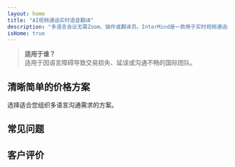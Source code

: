 ```yaml
---
layout: home
title: "AI视频通话实时语音翻译"
description: "多语言会议无需Zoom、插件或翻译员。InterMind是一款用于实时视频通话的AI语音翻译器 — 即说即译。"
isHome: true
---
```


<!-- text="专注于发展 — 让InterMind处理语言问题。" -->
<!-- text="课堂需要数年时间；InterMind今天就能实现所有语言的实时理解。" -->
<!-- text="**多语言**视频会议与**语音**翻译" -->
<!-- title="实时**翻译**视频会议" -->

<HeroSection
title="用**任何**语言开会"
text="新一代视频通话。AI语音翻译 — 进化成实时口译。">

<AuthButton text="体验不同" buttonClass="brand"/>
<!-- <ContactFormModalNav buttonText="申请演示"/>
<NavButton to="#pricing" buttonClass="alt" buttonLabel="价格" /> -->
</HeroSection>

> **适用于谁？**  
> 适用于因语言障碍导致交易损失、延误或沟通不畅的国际团队。

<span id="1"></span>
<FeatureBlock :card="{
  title: '翻译 ≠ 理解。这是下一代解决方案。',
  details: '无论使用什么语言，**您的声音都能被听到和理解** — 就像说同一种语言一样。',
    items: [
      '⚡︎ [实时](/product/how-it-works)自然转换，无需字幕，零延迟。',
      '✧ AI驱动的翻译能捕捉语气、意图和行业专业术语。',
    ],
  link: './product/what-is-intermind',
  src: {
    light: '/1.png',
    dark: '/1.png',
  },
  inversion: false
}" />

<span id="3"></span>
<FeatureBlock :card="{
    title: '会议中的智慧大脑',
    details: 'InterMind将每个多语言通话转化为清晰、可搜索的知识。',
    items: [
      '🔍 **随时提问** — AI可以在**所有会议记录中**找到答案。',
      '✧ 自动提取任务、负责人和截止日期。',
      '✧ 即时用任何语言总结要点。',
    ],
    link: '/product/how-it-works#🧩-deep-memory-deep-understanding',
    src: {
      light: '/2l.png',
      dark: '/2d.png',
    },
    inversion: true
  }" />

<span id="2"></span>
<FeatureBlock :card="{
    title: '专为正式会议设计 — 不只是聊天工具',
    details: 'InterMind是专业级**视频会议平台**，而不是轻量级附加组件或插件。',
    items: [
      '✧ 1080p分辨率、智能降噪、日程安排、会议管理、屏幕共享、录制、参与者聊天以及完整的日历集成 — 所有功能都内置，**随时可用**。',
    ],
    link: '/product/how-it-works',
    src: {
      light: '/3l.png',
      dark: '/3d.png',
    },
    inversion: false
  }" />

<span id="4"></span>
<FeatureBlock
  :card="{
    title: '注重隐私保护',
    details:
      'InterMind专为重视信任的对话而设计 — 在隐私和控制最重要的场合。',
    items: [
      '⚡︎ [基于区域的隐私保护](/product/privacy-architecture) — 欧盟、美国、东南亚',
      '✧ 符合：GDPR、CCPA、UAE PDPL',
      '✧ **零数据训练**。无第三方访问。'
    ],
    link: '/product/privacy-architecture',
    src: {
      light: '/4.png',
      dark: '/4.png',
    },
    inversion: true
  }"
/>

<span id="Pricing"></span>

## 清晰简单的价格方案

选择适合您组织多语言沟通需求的方案。

<PricingPlans :plans="[
  {
    title: '**基础版** &nbsp 1位用户',
    price: '**免费**',
    details: '25次免费会议',
    items: [
      '100人视频会议 + 每位用户30 GB共享存储空间 [💬](#2)',
      '语音对语音翻译 [💬](#1)',
      'AI助手 [💬](#3)',
    ],
  },
  {
    title: '**专业版** &nbsp 1-99位用户',
    price: '**$20** /月/用户，年付',
    details: '或月付$25',
    items: [
      '150人视频会议 + 每位用户2 TB共享存储空间 [💬](#2)',
      '语音对语音翻译 [💬](#1)',
      'AI助手 [💬](#3)',
    ],
  },
  {
    title: '**企业版** &nbsp 1-500位用户',
    price: '**隐私保护**',
    details: '企业级安全保障',
    items: [
      '500人视频会议 + 每位用户5 TB共享存储空间 [💬](#2)',
      '语音对语音翻译 [💬](#1)',
      'AI助手 [💬](#3)',
      '基于区域的隐私保护 [💬](#4)',
    ],
  }
]">
<AuthButton text="免费试用" buttonClass="alt"/>
<AuthButton text="立即购买" buttonClass="brand"/>
<ContactFormModalNav buttonText="申请访问" buttonClass="alt"/>
</PricingPlans>

<span id="FAQ"></span>

## 常见问题

<AccordionGroup :items="[
  {
    q: '什么是授权用户和参与者？',
    a: '授权用户拥有免费或付费的会议许可证，可以根据其计划允许的容量安排与参与者的会议。参与者是由持有会议许可证的人邀请参加会议的人。参与者无需账户或许可证即可**免费加入**会议。参与者可以通过台式电脑、手机和平板设备加入会议。'
  },
  {
    q: '一次会议可以容纳多少参与者？',
    a: '参与者数量取决于您的计划：基础版最多允许100名参与者，专业版最多支持150名参与者，商业版每次会议最多可容纳500名参与者。'
  },
  {
    q: '一个InterMind许可证可以供多少人使用？',
    a: '一个授权用户可以主持无限次会议。但是，如果多个用户需要同时安排单独的会议，您将需要为每个用户购买额外的会议许可证。'
  },
  {
    q: '语音翻译功能是否适用于所有计划？',
    a: '是的，实时语音对语音翻译适用于所有计划，包括免费基础版。但是，基础版仅限25次会议。专业版和商业版允许无限次会议，并提供更多参与者名额和附加功能。'
  },
  {
    q: '会议最长可以持续多久？',
    a: '所有计划的会议最长可持续24小时。'
  },
  {
    q: '我可以录制会议吗？',
    a: '是的，所有计划都支持会议录制。录制内容存储在您的账户中，可以随后访问。'
  },
  {
    q: '我可以主持的会议次数有限制吗？',
    a: '基础版允许最多25次会议，而专业版和商业版允许无限次会议。'
  },
  {
    q: '我可以在移动设备上使用InterMind吗？',
    a: '是的，InterMind完全兼容台式电脑、移动设备和平板设备。'
  },
  {
    q: '如果我需要更多录制存储空间怎么办？',
    a: '专业版为每位用户提供2TB的共享存储空间，而商业版提供5TB。如果您需要更多空间，请联系我们获取定制解决方案。'
  },
  {
    q: 'InterMind如何确保数据隐私和安全？',
    a: 'InterMind在设计时就考虑到了隐私问题。我们提供基于区域的数据处理、默认隐私设置，并符合GDPR、CCPA和UAE PDPL标准。'
  },
  {
    q: '我可以在购买计划之前试用InterMind吗？',
    a: '是的，您可以从免费基础版开始体验功能，然后再升级到专业版或商业版。'
  },
  {
    q: '如果我需要帮助或支持怎么办？',
    a: '我们通过帮助中心、电子邮件和在线聊天提供支持。商业版用户可获得专门的支持服务。'
  },
  {
    q: '我可以随时取消订阅吗？',
    a: '是的，您可以随时取消订阅。对于月度计划，取消将在当前计费周期结束时生效。年度计划可以按比例退款取消。'
  },
  {
    q: '如何升级或降级我的计划？',
    a: '您可以随时通过账户设置升级或降级您的计划。更改将立即生效。'
  },
  {
    q: 'InterMind支持哪些语言的语音翻译？',
    a: 'InterMind支持多种语言的实时语音翻译。语言列表在不断扩充中，请查看我们的网站获取最新更新。'
  },
  {
    q: '我可以将InterMind用于网络研讨会或大型活动吗？',
    a: '是的，InterMind可用于网络研讨会和大型活动，特别是商业版支持最多500名参与者。'
  }
]" />

<span id="Testimonials"></span>

## 客户评价

<AutoScrollTestimonials testimonialsUrl="/testimonials.json"/>